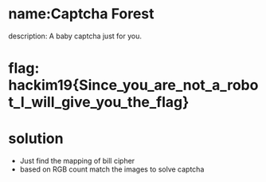 # name:Captcha Forest
description: A baby captcha just for you.

# flag: hackim19{Since_you_are_not_a_robot_I_will_give_you_the_flag} 

# solution
- Just find the mapping of bill cipher
- based on RGB count match the images to solve captcha

